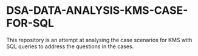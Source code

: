 # DSA-DATA-ANALYSIS-KMS-CASE-FOR-SQL
This repository is an attempt at analysing the case scenarios for KMS with SQL queries to address the questions in the cases. 
